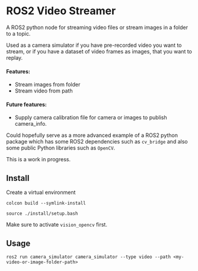 # ROS2 Video Streamer

A ROS2 python node for streaming video files or stream images in a folder to a topic. 

Used as a camera simulator if you have pre-recorded video you want to stream, or if you have a dataset of video frames as images, that you want to replay.

#### Features:
- Stream images from folder
- Stream video from path

#### Future features:
- Supply camera calibration file for camera or images to publish camera_info.

Could hopefully serve as a more advanced example of a ROS2 python package which has some ROS2 dependencies
such as `cv_bridge` and also some public Python libraries such as `OpenCV`.


This is a work in progress.

## Install
Create a virtual environment

`colcon build --symlink-install`

`source ./install/setup.bash`

Make sure to activate `vision_opencv` first.

## Usage
`ros2 run camera_simulator camera_simulator --type video --path <my-video-or-image-folder-path>`


